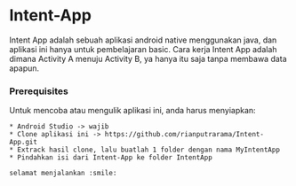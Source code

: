 # Intent-App

Intent App adalah sebuah aplikasi android native menggunakan java, dan aplikasi ini hanya untuk pembelajaran basic.
Cara kerja Intent App adalah dimana Activity A menuju Activity B, ya hanya itu saja tanpa membawa data apapun.

### Prerequisites

Untuk mencoba atau mengulik aplikasi ini, anda harus menyiapkan:

```
* Android Studio -> wajib
* Clone aplikasi ini -> https://github.com/rianputrarama/Intent-App.git
* Extrack hasil clone, lalu buatlah 1 folder dengan nama MyIntentApp
* Pindahkan isi dari Intent-App ke folder IntentApp

selamat menjalankan :smile:
```

